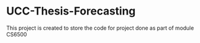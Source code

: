 # UCC-Thesis-Forecasting
This project is created to store the code for project done as part of module CS6500
